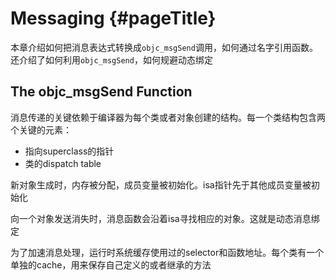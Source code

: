 # Messaging {#pageTitle}

本章介绍如何把消息表达式转换成`objc_msgSend`调用，如何通过名字引用函数。还介绍了如何利用`objc_msgSend`，如何规避动态绑定

## The objc\_msgSend Function

消息传递的关键依赖于编译器为每个类或者对象创建的结构。每一个类结构包含两个关键的元素：

* 指向superclass的指针
* 类的dispatch table

新对象生成时，内存被分配，成员变量被初始化。isa指针先于其他成员变量被初始化

向一个对象发送消失时，消息函数会沿着isa寻找相应的对象。这就是动态消息绑定

为了加速消息处理，运行时系统缓存使用过的selector和函数地址。每个类有一个单独的cache，用来保存自己定义的或者继承的方法

